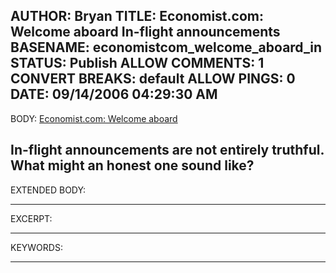 AUTHOR: Bryan
TITLE: Economist.com: Welcome aboard In-flight announcements
BASENAME: economistcom_welcome_aboard_in
STATUS: Publish
ALLOW COMMENTS: 1
CONVERT BREAKS: __default__
ALLOW PINGS: 0
DATE: 09/14/2006 04:29:30 AM
-----
BODY:
<a title="Economist.com" href="http://www.economist.com/opinion/PrinterFriendly.cfm?story_id=7884654">Economist.com: Welcome aboard</a>

In-flight announcements are not entirely truthful. What might an honest one sound like?
-----
EXTENDED BODY:

-----
EXCERPT:

-----
KEYWORDS:

-----


